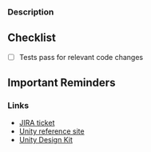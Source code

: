 <!-- PREFLIGHT CHECK - to be deleted before submitting PR -->
<!--   - CHECK: Do tests need to be added or updated? -->
<!--   - CHECK: Are data layer additions or updates needed? -->

### Description

<!-- Description of problem -->
<!-- Solution -->
<!-- Testing Steps -->

## Checklist

- [ ] Tests pass for relevant code changes

## Important Reminders
<!-- Add meaningful tests -->
<!-- Remove tests that do not provide value -->

### Links

- [JIRA ticket](https://asudev.jira.com/browse/UDS-0000)
- [Unity reference site](https://asu.github.io/asu-unity-stack/)
- [Unity Design Kit](https://shared-assets.adobe.com/link/fb14b288-bf63-47e0-5d30-384de5560455)

